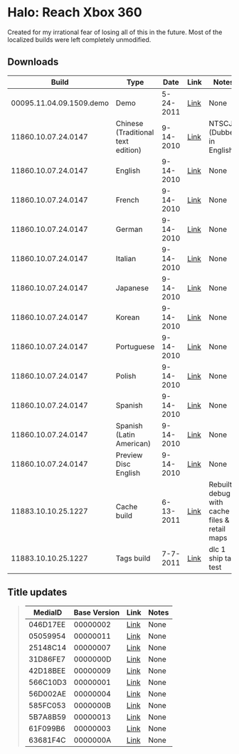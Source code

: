 # Halo: Reach Xbox 360
Created for my irrational fear of losing all of this in the future.
Most of the localized builds were left completely unmodified.

## Downloads
| Build | Type | Date | Link | Notes |
| ----- | ---- | ---------- | ---- | ----- |
| 00095.11.04.09.1509.demo | Demo | 5-24-2011 | [Link](https://mega.nz/file/Za9ykZZY#vwF8iAI6iUH0ifiIbxmCvgiRXCoAqId4ps49yQvY8ww) | None |
| 11860.10.07.24.0147 | Chinese (Traditional text edition) | 9-14-2010 | [Link]() | NTSCJ (Dubbed in English) |
| 11860.10.07.24.0147 | English | 9-14-2010 | [Link]() | None |
| 11860.10.07.24.0147 | French | 9-14-2010 | [Link]() | None |
| 11860.10.07.24.0147 | German | 9-14-2010 | [Link](https://mega.nz/file/4ediCCwS#_Cwi-CMSC6KzoVd6bgvBDRorzCQ-B21naPGMSL1hczE) | None |
| 11860.10.07.24.0147 | Italian | 9-14-2010 | [Link](https://mega.nz/file/RbtEHTLa#4-QWi3Dd67wmg2fgNvJsNgs-IHig-i6wTxESuyWCjSU) | None |
| 11860.10.07.24.0147 | Japanese | 9-14-2010 | [Link](https://mega.nz/file/4HEilZqI#j83x6d4wr_z0EN-x6S4ukbTRcKvkSPuei7Wgw8JPYp8) | None |
| 11860.10.07.24.0147 | Korean | 9-14-2010 | [Link]() | None |
| 11860.10.07.24.0147 | Portuguese | 9-14-2010 | [Link]() | None |
| 11860.10.07.24.0147 | Polish | 9-14-2010 | [Link]() | None |
| 11860.10.07.24.0147 | Spanish | 9-14-2010 | [Link]() | None |
| 11860.10.07.24.0147 | Spanish (Latin American) | 9-14-2010 | [Link]() | None |
| 11860.10.07.24.0147 | Preview Disc English | 9-14-2010 | [Link]() |  None |
| 11883.10.10.25.1227 | Cache build | 6-13-2011 | [Link](https://mega.nz/folder/SIkQiDoI#cRSijpJPE1ZGymRp-BjxkA/file/aUt2RLRZ) | Rebuilt debug with cache files & retail maps |
| 11883.10.10.25.1227 | Tags build | 7-7-2011 | [Link](https://www.obscuregamers.com/threads/halo-reach-tags-build-cache-build-halo-4-tags-cache-builds.4035/) | dlc 1 ship tag test |

## **Title updates**
> | MediaID | Base Version | Link | Notes |
> | ------- | ------------ | ---- | ----- |
> | 046D17EE | 00000002 | [Link](https://mega.nz/file/4atnkKxI#dF1wc-MjiB9-FQMUd2Aa2fkDzidHOVIGsfiklFBgrEg) | None |
> | 05059954 | 00000011 | [Link](https://mega.nz/file/FTkxAKST#TdfEPq9fPctRVhwhyufbvmtnvvUPlS74JseuV5abhEs) | None |
> | 25148C14 | 00000007 | [Link](https://mega.nz/file/wCcRRLYT#jcR5pT7ivtim8-aNcOeHwD-BUiJ72-kXPIY63Zhtn-Y) | None |
> | 31D86FE7 | 0000000D | [Link](https://mega.nz/file/wCcRRLYT#jcR5pT7ivtim8-aNcOeHwD-BUiJ72-kXPIY63Zhtn-Y) | None |
> | 42D18BEE | 00000009 | [Link](https://mega.nz/file/cflgnZ6D#E8ULfpRb_sC_cC9i6EAwGJKZUKFmnMl-9PX7YfwxoNA) | None |
> | 566C10D3 | 00000001 | [Link](https://mega.nz/file/5T9ViB4B#b8Ai2x11CO2atDmvyoGae1LLPCHvwy178G79H_YVS8M) | None |
> | 56D002AE | 00000004 | [Link](https://mega.nz/file/QLdXlJRB#5b9KcAIrHc8goflSFzgbGx-NezVR48aRvgrbRS_cSoI) | None |
> | 585FC053 | 0000000B | [Link](https://mega.nz/file/9X9GiLoS#fGSs377OgyVRUcOfpTAmD-5Ql1CT1XrYH7rs8LjT3Uo) | None |
> | 5B7A8B59 | 00000013 | [Link](https://mega.nz/file/1aVlmKzR#ChnlO8t-Pd0OVSe0mrLAex3VAlra0IfIV86-M4jEs2A) | None |
> | 61F099B6 | 00000003 | [Link](https://mega.nz/file/UW8WTbAJ#h6Auyq8nJlDE5MwhIIas-EfYDjYwcsTv4IiWy9PTR0U) | None |
> | 63681F4C | 0000000A | [Link](https://mega.nz/file/wW8EQCaY#1v1S5EQVl8M5IaHONjJ7d6QYWVU58Mnd9yU8AEMnTqI) | None |
